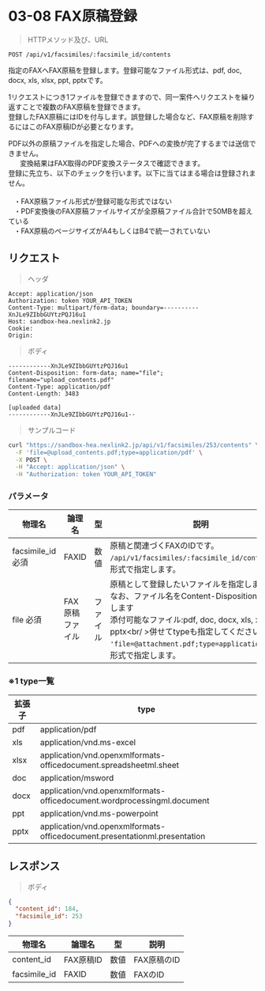 # 03-08 FAX原稿登録
> HTTPメソッド及び、URL

```
POST /api/v1/facsimiles/:facsimile_id/contents
```

指定のFAXへFAX原稿を登録します。登録可能なファイル形式は、pdf, doc, docx, xls, xlsx, ppt, pptxです。  

1リクエストにつき1ファイルを登録できますので、同一案件へリクエストを繰り返すことで複数のFAX原稿を登録できます。  
登録したFAX原稿にはIDを付与します。誤登録した場合など、FAX原稿を削除するにはこのFAX原稿IDが必要となります。  

<aside class="notice">
PDF以外の原稿ファイルを指定した場合、PDFへの変換が完了するまでは送信できません。<br />
&nbsp;&nbsp;&nbsp;&nbsp;&nbsp;&nbsp;変換結果はFAX取得のPDF変換ステータスで確認できます。
</aside>

<aside class="warning">
登録に先立ち、以下のチェックを行います。以下に当てはまる場合は登録されません。<br />
<br />
&nbsp;&nbsp;&nbsp;・FAX原稿ファイル形式が登録可能な形式ではない<br />
&nbsp;&nbsp;&nbsp;・PDF変換後のFAX原稿ファイルサイズが全原稿ファイル合計で50MBを超えている<br />
&nbsp;&nbsp;&nbsp;・FAX原稿のページサイズがA4もしくはB4で統一されていない
</aside>
  
## リクエスト

> ヘッダ

```
Accept: application/json
Authorization: token YOUR_API_TOKEN
Content-Type: multipart/form-data; boundary=----------XnJLe9ZIbbGUYtzPQJ16u1
Host: sandbox-hea.nexlink2.jp
Cookie: 
Origin: 
```

> ボディ

```
------------XnJLe9ZIbbGUYtzPQJ16u1
Content-Disposition: form-data; name="file"; filename="upload_contents.pdf"
Content-Type: application/pdf
Content-Length: 3483

[uploaded data]
------------XnJLe9ZIbbGUYtzPQJ16u1--
```


> サンプルコード

``` sh
curl "https://sandbox-hea.nexlink2.jp/api/v1/facsimiles/253/contents" \
  -F 'file=@upload_contents.pdf;type=application/pdf' \
  -X POST \
  -H "Accept: application/json" \
  -H "Authorization: token YOUR_API_TOKEN"
```

### パラメータ

|物理名|論理名|型|説明|
| --- | --- | --- | --- |
|facsimile_id <span class="required">必須</span>|FAXID|数値|原稿と関連づくFAXのIDです。<br />`/api/v1/facsimiles/:facsimile_id/contents` の形式で指定します。|
|file <span class="required">必須</span>|FAX原稿ファイル|ファイル|原稿として登録したいファイルを指定します。<br />なお、ファイル名をContent-Dispositionから取得します<br />添付可能なファイル:pdf, doc, docx, xls, xlsx, ppt, pptx<br/ >併せてtypeも指定してください。<span class="notice">※1</span><br />`'file=@attachment.pdf;type=application/pdf'`の形式で指定します。|

### <span class="notice">※1</span> type一覧

拡張子| type
--- | ---
pdf|application/pdf
xls|application/vnd.ms-excel
xlsx|application/vnd.openxmlformats-officedocument.spreadsheetml.sheet
doc|application/msword
docx|application/vnd.openxmlformats-officedocument.wordprocessingml.document
ppt|application/vnd.ms-powerpoint
pptx|application/vnd.openxmlformats-officedocument.presentationml.presentation


## レスポンス

> ボディ

```json
{
  "content_id": 184,
  "facsimile_id": 253
}
```

|物理名|論理名|型|説明|
| --- | --- | --- | --- |
| content_id | FAX原稿ID | 数値 | FAX原稿のID |
| facsimile_id | FAXID | 数値 | FAXのID |

